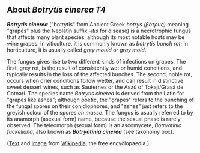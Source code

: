 About *Botrytis cinerea T4* 
---------------------------



***Botrytis cinerea*** (\"botrytis\" from Ancient Greek *botrys
(βότρυς)* meaning \"grapes\" plus the Neolatin suffix *-itis* for
disease) is a necrotrophic fungus that affects many plant species,
although its most notable hosts may be wine grapes. In viticulture, it
is commonly known as *botrytis bunch rot*; in horticulture, it is
usually called *grey mould* or *gray mold*.

The fungus gives rise to two different kinds of infections on grapes.
The first, grey rot, is the result of consistently wet or humid
conditions, and typically results in the loss of the affected bunches.
The second, noble rot, occurs when drier conditions follow wetter, and
can result in distinctive sweet dessert wines, such as Sauternes or the
Aszú of Tokaji/Grasă de Cotnari. The species name *Botrytis cinerea* is
derived from the Latin for \"grapes like ashes\"; although poetic, the
\"grapes\" refers to the bunching of the fungal spores on their
conidiophores, and \"ashes\" just refers to the greyish colour of the
spores *en masse*. The fungus is usually referred to by its anamorph
(asexual form) name, because the sexual phase is rarely observed. The
teleomorph (sexual form) is an ascomycete, *Botryotinia fuckeliana*,
also known as ***Botryotinia cinerea*** (see taxonomy box).

([Text](http://en.wikipedia.org/wiki/Botrytis_cinerea) and
[image](https://commons.wikimedia.org/wiki/File:Aardbei_Lambada_vruchtrot_Botrytis_cinerea.jpg)
from [Wikipedia](http://en.wikipedia.org/), the free encyclopaedia.)

